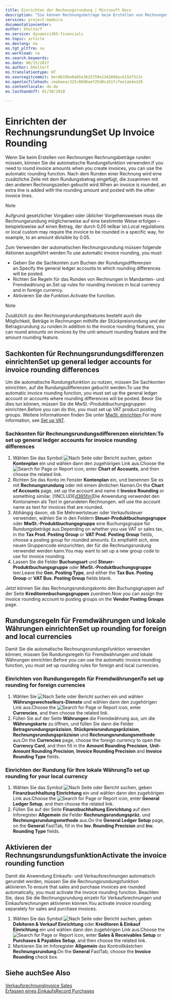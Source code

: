 ```yaml
---
title: Einrichten der Rechnungsrundung | Microsoft Docs
description: "Sie können Rechnungsbeträge beim Erstellen von Rechnungen runden. Darüber hinaus muss die Rechnungsrundung möglicherweise aufgrund lokaler Vorgaben oder üblicher Vorgehensweisenauf eine bestimmte Weise erfolgen – beispielsweise auf einen Betrag, der durch 0,05 teilbar ist."
services: project-madeira
documentationcenter: 
author: bholtorf
ms.service: dynamics365-financials
ms.topic: article
ms.devlang: na
ms.tgt_pltfrm: na
ms.workload: na
ms.search.keywords: 
ms.date: 08/15/2017
ms.author: bholtorf
ms.translationtype: HT
ms.sourcegitcommit: bec0619be0a65e3625759e13d2866ac615d7513c
ms.openlocfilehash: ceebeeac325c00d6aef25d8ca51fcfee1ab4e1d5
ms.contentlocale: de-de
ms.lasthandoff: 01/30/2018

---
```

# <a name="set-up-invoice-rounding"></a><span data-ttu-id="56244-104">Einrichten der Rechnungsrundung</span><span class="sxs-lookup"><span data-stu-id="56244-104">Set Up Invoice Rounding</span></span>
<span data-ttu-id="56244-105">Wenn Sie beim Erstellen von Rechnungen Rechnungsbeträge runden müssen, können Sie die automatische Rundungsfunktion verwenden.</span><span class="sxs-lookup"><span data-stu-id="56244-105">If you need to round invoice amounts when you create invoices, you can use the automatic rounding function.</span></span> <span data-ttu-id="56244-106">Nach dem Runden einer Rechnung wird eine zusätzliche Zeile mit dem Rundungsbetrag eingefügt, die zusammen mit den anderen Rechnungszeilen gebucht wird.</span><span class="sxs-lookup"><span data-stu-id="56244-106">When an invoice is rounded, an extra line is added with the rounding amount and posted with the other invoice lines.</span></span>

> [!NOTE]  
>  <span data-ttu-id="56244-107">Aufgrund gesetzlicher Vorgaben oder üblicher Vorgehensweisen muss die Rechnungsrundung möglicherweise auf eine bestimmte Weise erfolgen – beispielsweise auf einen Betrag, der durch 0,05 teilbar ist.</span><span class="sxs-lookup"><span data-stu-id="56244-107">Local regulations or local custom may require the invoice to be rounded in a specific way, for example, to an amount divisible by 0.05.</span></span>  
  
<span data-ttu-id="56244-108">Zum Verwenden der automatischen Rechnungsrundung müssen folgende Aktionen ausgeführt werden:</span><span class="sxs-lookup"><span data-stu-id="56244-108">To use automatic invoice rounding, you must:</span></span>  
  
* <span data-ttu-id="56244-109">Geben Sie die Sachkonten zum Buchen der Rundungsdifferenzen an.</span><span class="sxs-lookup"><span data-stu-id="56244-109">Specify the general ledger accounts to which rounding differences will be posted.</span></span>  
* <span data-ttu-id="56244-110">Richten Sie Regeln für das Runden von Rechnungen in Mandanten- und Fremdwährung an.</span><span class="sxs-lookup"><span data-stu-id="56244-110">Set up rules for rounding invoices in local currency and in foreign currency.</span></span>  
* <span data-ttu-id="56244-111">Aktivieren Sie die Funktion.</span><span class="sxs-lookup"><span data-stu-id="56244-111">Activate the function.</span></span>  
  
> [!NOTE]  
>  <span data-ttu-id="56244-112">Zusätzlich zu den Rechnungsrundungsfeatures besteht auch die Möglichkeit, Beträge in Rechnungen mithilfe der Stückpreisrundung und der Betragsrundung zu runden.</span><span class="sxs-lookup"><span data-stu-id="56244-112">In addition to the invoice rounding features, you can round amounts on invoices by the unit-amount rounding feature and the amount rounding feature.</span></span>  
 
## <a name="set-up-general-ledger-accounts-for-invoice-rounding-differences"></a><span data-ttu-id="56244-113">Sachkonten für Rechnungsrundungsdifferenzen einrichten</span><span class="sxs-lookup"><span data-stu-id="56244-113">Set up general ledger accounts for invoice rounding differences</span></span>
<span data-ttu-id="56244-114">Um die automatische Rundungsfunktion zu nutzen, müssen Sie Sachkonten einrichten, auf die Rundungsdifferenzen gebucht werden.</span><span class="sxs-lookup"><span data-stu-id="56244-114">To use the automatic invoice rounding function, you must set up the general ledger account or accounts where rounding differences will be posted.</span></span> <span data-ttu-id="56244-115">Bevor Sie dies tun können, müssen Sie die MwSt.-Produktbuchungsgruppen einrichten.</span><span class="sxs-lookup"><span data-stu-id="56244-115">Before you can do this, you must set up VAT product posting groups.</span></span> <span data-ttu-id="56244-116">Weitere Informationen finden Sie unter [MwSt. einrichten](finance-setup-vat.md).</span><span class="sxs-lookup"><span data-stu-id="56244-116">For more information, see [Set up VAT](finance-setup-vat.md).</span></span>  
  
### <a name="to-set-up-general-ledger-accounts-for-invoice-rounding-differences"></a><span data-ttu-id="56244-117">Sachkonten für Rechnungsrundungsdifferenzen einrichten:</span><span class="sxs-lookup"><span data-stu-id="56244-117">To set up general ledger accounts for invoice rounding differences</span></span>  
1. <span data-ttu-id="56244-118">Wählen Sie das Symbol ![Nach Seite oder Bericht suchen](media/ui-search/search_small.png "Symbol Nach Seite oder Bericht suchen"), geben **Kontenplan** ein und wählen dann den zugehörigen Link aus.</span><span class="sxs-lookup"><span data-stu-id="56244-118">Choose the ![Search for Page or Report](media/ui-search/search_small.png "Search for Page or Report icon") icon, enter **Chart of Accounts**, and then choose the related link.</span></span>  
2. <span data-ttu-id="56244-119">Richten Sie das Konto im Fenster **Kontenplan** ein, und benennen Sie es mit **Rechnungsrundung** oder mit einem ähnlichen Namen.</span><span class="sxs-lookup"><span data-stu-id="56244-119">On the **Chart of Accounts** page, set up the account and name it **Invoice Rounding** or something similar.</span></span> [!INCLUDE[d365fin](includes/d365fin_md.md)]<span data-ttu-id="56244-120">Die Anwendung verwendet den Kontonamen als Text in gerundeten Rechnungen.</span><span class="sxs-lookup"><span data-stu-id="56244-120"> will use the account name as text for invoices that are rounded.</span></span>  
3. <span data-ttu-id="56244-121">Abhängig davon, ob Sie Mehrwertsteuer oder Verkaufssteuer verwenden, wählen Sie in den Feldern **Steuer-Produktbuchungsgruppe** oder **MwSt.-Produktbuchungsgruppe** eine Buchungsgruppe für Rundungsbeträge aus.</span><span class="sxs-lookup"><span data-stu-id="56244-121">Depending on whether you use VAT or sales tax, in the **Tax Prod. Posting Group** or **VAT Prod. Posting Group** fields, choose a posting group for rounded amounts.</span></span> <span data-ttu-id="56244-122">Es empfiehlt sich, eine neuen Gruppencode einzurichten, der für die Rechnungsrundung verwendet werden kann.</span><span class="sxs-lookup"><span data-stu-id="56244-122">You may want to set up a new group code to use for invoice rounding.</span></span>
4. <span data-ttu-id="56244-123">Lassen Sie die Felder **Buchungsart** und **Steuer-Produktbuchungsgruppe** oder **MwSt.-Produktbuchungsgruppe** leer.</span><span class="sxs-lookup"><span data-stu-id="56244-123">Leave the **Gen. Posting Type**, and either the **Tax Bus. Posting Group** or **VAT Bus. Posting Group** fields blank.</span></span> <!-- Why do we say to leave these blank, when there are a lot of other fields we also leave blank but don't mention? -->  
  
<span data-ttu-id="56244-124">Jetzt können Sie das Rechnungsrundungskonto den Buchungsgruppen auf der Seite **Kreditorenbuchungsgruppen** zuordnen.</span><span class="sxs-lookup"><span data-stu-id="56244-124">Now you can assign the invoice rounding account to posting groups on the **Vendor Posting Groups** page.</span></span>  <!-- Why only the vendor posting groups? -->

## <a name="set-up-rounding-for-foreign-and-local-currencies"></a><span data-ttu-id="56244-125">Rundungsregeln für Fremdwährungen und lokale Währungen einrichten</span><span class="sxs-lookup"><span data-stu-id="56244-125">Set up rounding for foreign and local currencies</span></span>
<span data-ttu-id="56244-126">Damit Sie die automatische Rechnungsrundungsfunktion verwenden können, müssen Sie Rundungsregeln für Fremdwährungen und lokale Währungen einrichten.</span><span class="sxs-lookup"><span data-stu-id="56244-126">Before you can use the automatic invoice rounding function, you must set up rounding rules for foreign and local currencies.</span></span>

### <a name="to-set-up-rounding-for-foreign-currencies"></a><span data-ttu-id="56244-127">Einrichten von Rundungsregeln für Fremdwährungen</span><span class="sxs-lookup"><span data-stu-id="56244-127">To set up rounding for foreign currencies</span></span>  
1. <span data-ttu-id="56244-128">Wählen Sie ![Nach Seite oder Bericht suchen](media/ui-search/search_small.png "Nach Seite oder Bericht suchen") ein und wählen **Währungswechselkurs-Dienste** und wählen dann den zugehörigen Link aus.</span><span class="sxs-lookup"><span data-stu-id="56244-128">Choose the ![Search for Page or Report](media/ui-search/search_small.png "Search for Page or Report icon") icon, enter **Currencies**, and then choose the related link.</span></span>  
2. <span data-ttu-id="56244-129">Füllen Sie auf der Seite **Währungen** die Fremdwährung aus, um die **Währungskarte** zu öffnen, und füllen Sie dann die Felder **Betragsrundungspräzision**, **Stückpreisrundungspräzision**, **Rechnungsrundungspräzision** und **Rechnungsrundungsmethode** aus.</span><span class="sxs-lookup"><span data-stu-id="56244-129">On the **Currencies** page, choose the foreign currency to open the **Currency Card**, and then fill in the **Amount Rounding Precision**, **Unit-Amount Rounding Precision**, **Invoice Rounding Precision** and **Invoice Rounding Type** fields.</span></span>
  
### <a name="to-set-up-rounding-for-your-local-currency"></a><span data-ttu-id="56244-130">Einrichten der Rundung für Ihre lokale Währung</span><span class="sxs-lookup"><span data-stu-id="56244-130">To set up rounding for your local currency</span></span>
1. <span data-ttu-id="56244-131">Wählen Sie das Symbol ![Nach Seite oder Bericht suchen](media/ui-search/search_small.png "Symbol Nach Seite oder Bericht suchen"), geben **Finanzbuchhaltung Einrichtung** ein und wählen dann den zugehörigen Link aus.</span><span class="sxs-lookup"><span data-stu-id="56244-131">Choose the ![Search for Page or Report](media/ui-search/search_small.png "Search for Page or Report icon") icon, enter **General Ledger Setup**, and then choose the related link.</span></span>  
2. <span data-ttu-id="56244-132">Füllen Sie auf der Seite **Finanzbuchhaltung Einrichtung** auf dem Inforegister **Allgemein** die Felder **Rechnungsrundungspräz.** und **Rechnungsrundungsmethode** aus.</span><span class="sxs-lookup"><span data-stu-id="56244-132">On the **General Ledger Setup** page, on the **General** FastTab, fill in the **Inv. Rounding Precision** and **Inv. Rounding Type** fields.</span></span>  

## <a name="activate-the-invoice-rounding-function"></a><span data-ttu-id="56244-133">Aktivieren der Rechnungsrundungsfunktion</span><span class="sxs-lookup"><span data-stu-id="56244-133">Activate the invoice rounding function</span></span>  
<span data-ttu-id="56244-134">Damit die Anwendung Einkaufs- und Verkaufsrechnungen automatisch gerundet werden, müssen Sie die Rechnungsrundungsfunktion aktivieren.</span><span class="sxs-lookup"><span data-stu-id="56244-134">To ensure that sales and purchase invoices are rounded automatically, you must activate the invoice rounding function.</span></span> <span data-ttu-id="56244-135">Beachten Sie, dass Sie die Rechnungsrundung einzeln für Verkaufsrechnungen und Einkaufsrechnungen aktivieren können.</span><span class="sxs-lookup"><span data-stu-id="56244-135">You activate invoice rounding separately for sales and purchase invoices.</span></span>

1. <span data-ttu-id="56244-136">Wählen Sie das Symbol ![Nach Seite oder Bericht suchen](media/ui-search/search_small.png "Symbol Nach Seite oder Bericht suchen"), geben **Debitoren & Verkauf Einrichtung** oder **Kreditoren & Einkauf Einrichtung** ein und wählen dann den zugehörigen Link aus.</span><span class="sxs-lookup"><span data-stu-id="56244-136">Choose the ![Search for Page or Report](media/ui-search/search_small.png "Search for Page or Report icon") icon, enter **Sales & Receivables Setup** or **Purchases & Payables Setup**, and then choose the related link.</span></span>  
2. <span data-ttu-id="56244-137">Markieren Sie im Inforegister **Allgemein** das Kontrollkästchen **Rechnungsrundung**.</span><span class="sxs-lookup"><span data-stu-id="56244-137">On the **General** FastTab, choose the **Invoice Rounding** check box.</span></span>  
  
## <a name="see-also"></a><span data-ttu-id="56244-138">Siehe auch</span><span class="sxs-lookup"><span data-stu-id="56244-138">See Also</span></span>  
[<span data-ttu-id="56244-139">Verkaufsrechnung</span><span class="sxs-lookup"><span data-stu-id="56244-139">Invoice Sales</span></span>](sales-how-invoice-sales.md)  
[<span data-ttu-id="56244-140">Erfassen eines Einkaufs</span><span class="sxs-lookup"><span data-stu-id="56244-140">Record Purchases</span></span>](purchasing-how-record-purchases.md)

